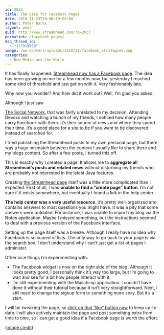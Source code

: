 ```yaml
---
id: 2833
title: The Case for Facebook Pages
date: 2010-11-23T10:00:19+00:00
author: Peter Backx
layout: post
guid: http://www.streamhead.com/?p=2833
permalink: /facebook-pages/
dsq_thread_id:
  - "177919538"
image: /wp-content/uploads/2010/11/facebook_strategies.png
categories:
  - New Media and the World
---
```

It has finally happened. <a title="Streamhead Facebook Page" href="http://www.facebook.com/pages/Streamheadcom/125286610865885" target="_blank">Streamhead now has a Facebook page</a>. The idea has been growing on me for a few months now, but yesterday I reached some kind of threshold and just got on with it. Very fashionably late.

Why now you wonder? And how did it work out? Well, I&#8217;m glad you asked.

<!--more-->Although I just saw 

<a title="The Social Network - IMDB" href="http://www.imdb.com/title/tt1285016/" target="_blank">The Social Network</a>, that was fairly unrelated to my decision. Attending Devoxx and watching a bunch of my friends, I noticed how many people carry Facebook with them. It&#8217;s their source of news and where they spend their time. It&#8217;s a good place for a site to be if you want to be discovered instead of searched for.

I tried publishing the Streamhead posts to my own personal page, but there was a huge mismatch between the content I usually like to share there and my blogs content. So after a few posts, I turned this off.

This is exactly why I created a page. It allows me to **aggregate all Streamhead&#8217;s posts and related news** without disturbing my friends who are probably not interested in the latest Java features.

Creating <a title="Streamhead Facebook Page" href="http://www.facebook.com/pages/Streamheadcom/125286610865885" target="_blank">the Streamhead page</a> itself was a little more complicated than I expected. First of all, I was **unable to find a &#8220;create page&#8221; button**. I&#8217;m not sure if it exists somewhere, but eventually I found a link in the help center.

**The help center was a very useful resource**. It&#8217;s pretty well-organized and contains answers to most questions you might have. It was a pity that some answers were outdated. For instance, I was unable to import my blog via the Notes application. Maybe I missed something, but the instructions seemed to deal with a previous version of the Facebook interface.

Setting up the page itself was a breeze. Although I really have no idea why Facebook is so scared of lists. The only way to go back to your page is via the search box. I don&#8217;t understand why I can&#8217;t just get a list of pages I administer.

Other nice things I&#8217;m experimenting with:

  * The Facebook widget is now on the right side of the blog. Although it looks pretty good, I personally think it&#8217;s way too large, but I&#8217;m going to wait and see for a bit how people interact with it.
  * I&#8217;m still experimenting with the Mailchimp application. I couldn&#8217;t have done it without their tutorial because it isn&#8217;t very straightforward. Next, I still need to change the signup form to something more sexy. But it&#8217;s a start.

I will be tweaking the page, so <a title="Streamhead Facebook Page" href="http://www.facebook.com/pages/Streamheadcom/125286610865885" target="_blank">click on that &#8220;like&#8221; button now</a> to keep up-to-date. I will also actively maintain the page and post something extra from time to time, so I can get a good idea if a Facebook page is worth the effort.

(<a title="Facebook strategies" href="http://www.flickr.com/photos/inju/2278453467/" target="_blank">image credit</a>)

<!-- AddThis Advanced Settings generic via filter on the_content -->

<!-- AddThis Share Buttons generic via filter on the_content -->